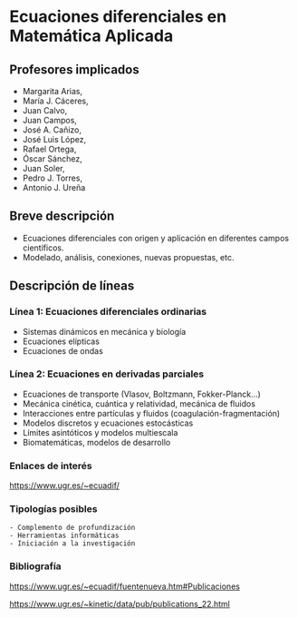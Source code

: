 # Ecuaciones diferenciales en Matemática Aplicada

## Profesores implicados
- Margarita Arias, 
- María J. Cáceres, 
- Juan Calvo, 
- Juan Campos, 
- José A. Cañizo, 
- José Luis López, 
- Rafael Ortega, 
- Óscar Sánchez, 
- Juan Soler, 
- Pedro J. Torres, 
- Antonio J. Ureña

## Breve descripción
- Ecuaciones diferenciales con origen y aplicación en diferentes campos científicos. 
- Modelado, análisis, conexiones, nuevas propuestas, etc.


## Descripción de líneas
### Línea 1: Ecuaciones diferenciales ordinarias
-	Sistemas dinámicos en mecánica y biología
- Ecuaciones elípticas
-	Ecuaciones de ondas

### Línea 2: Ecuaciones en derivadas parciales
-	Ecuaciones de transporte (Vlasov, Boltzmann, Fokker-Planck…)
-	Mecánica cinética, cuántica y relatividad, mecánica de fluidos
-	Interacciones entre partículas y fluidos (coagulación-fragmentación)
-	Modelos discretos y ecuaciones estocásticas
-	Límites asintóticos y modelos multiescala 
-	Biomatemáticas, modelos de desarrollo


### Enlaces de interés
https://www.ugr.es/~ecuadif/

### Tipologías posibles
	- Complemento de profundización
	- Herramientas informáticas
	- Iniciación a la investigación


### Bibliografía
<https://www.ugr.es/~ecuadif/fuentenueva.htm#Publicaciones>

<https://www.ugr.es/~kinetic/data/pub/publications_22.html>

